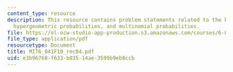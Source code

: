 ```yaml
---
content_type: resource
description: This resource contains problem statements related to the birthday problem,
  hypergeometric probabilities, and multinomial probabilities.
file: https://ol-ocw-studio-app-production.s3.amazonaws.com/courses/6-041-probabilistic-systems-analysis-and-applied-probability-fall-2010/e3b96768f633b03514ae3599b9eb8ccb_MIT6_041F10_rec04.pdf
file_type: application/pdf
resourcetype: Document
title: MIT6_041F10_rec04.pdf
uid: e3b96768-f633-b035-14ae-3599b9eb8ccb
---
```


